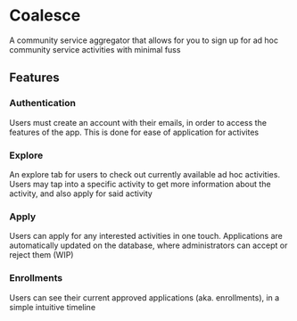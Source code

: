 # Coalesce
A community service aggregator that allows for you to sign up for ad hoc community service activities with minimal fuss

## Features
### Authentication
Users must create an account with their emails, in order to access the features of the app.
This is done for ease of application for activites

### Explore
An explore tab for users to check out currently available ad hoc activities. Users may tap into a specific activity to get more information about the activity, and also apply for said activity

### Apply
Users can apply for any interested activities in one touch. Applications are automatically updated on the database, where administrators can accept or reject them (WIP)

### Enrollments
Users can see their current approved applications (aka. enrollments), in a simple intuitive timeline
